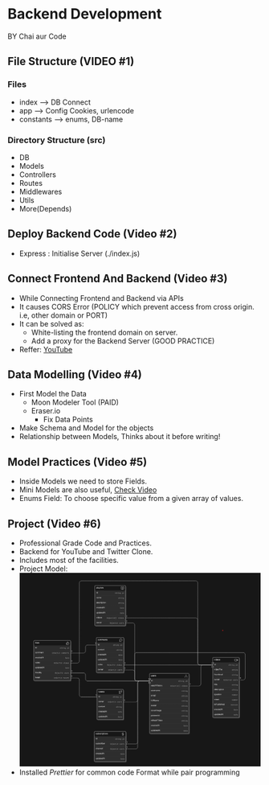# Backend Development

BY Chai aur Code

## File Structure (VIDEO #1)

### Files

-   index --> DB Connect
-   app --> Config Cookies, urlencode
-   constants --> enums, DB-name

### Directory Structure (src)

-   DB
-   Models
-   Controllers
-   Routes
-   Middlewares
-   Utils
-   More(Depends)

## Deploy Backend Code (Video #2)

-   Express : Initialise Server (./index.js)

## Connect Frontend And Backend (Video #3)

-   While Connecting Frontend and Backend via APIs
-   It causes CORS Error (POLICY which prevent access from cross origin. i.e, other domain or PORT)
-   It can be solved as:
    -   White-listing the frontend domain on server.
    -   Add a proxy for the Backend Server (GOOD PRACTICE)
-   Reffer: [YouTube](https://www.youtube.com/watch?v=fFHyqhmnVfs&list=PLu71SKxNbfoBGh_8p_NS-ZAh6v7HhYqHW&index=3)

## Data Modelling (Video #4)

-   First Model the Data
    -   Moon Modeler Tool (PAID)
    -   Eraser.io
        -   Fix Data Points
-   Make Schema and Model for the objects
-   Relationship between Models, Thinks about it before writing!

## Model Practices (Video #5)

-   Inside Models we need to store Fields.
-   Mini Models are also useful, [Check Video](https://www.youtube.com/watch?v=lA_mNpddN5U&list=PLu71SKxNbfoBGh_8p_NS-ZAh6v7HhYqHW&index=6&t=23m49s)
-   Enums Field: To choose specific value from a given array of values.

## Project (Video #6)

-   Professional Grade Code and Practices.
-   Backend for YouTube and Twitter Clone.
-   Includes most of the facilities.
-   Project Model: ![Structure](./public/assets/img/YouTube%20Backend.png)
-   Installed *Prettier* for common code Format while pair programming
